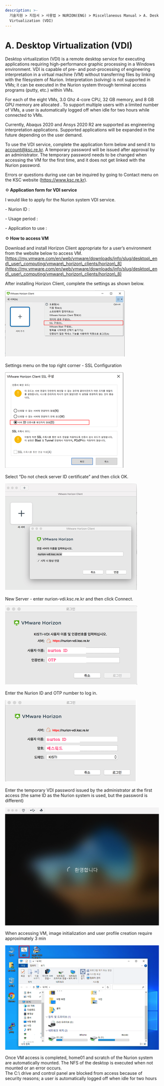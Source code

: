 ```yaml
---
description: >-
  기술지원 > 지침서 > 사용법 > NURION(ENG) > Miscellaneous Manual > A. Desktop
  Virtualization (VDI)
---
```


# A. Desktop Virtualization (VDI)

Desktop virtualization (VDI) is a remote desktop service for executing applications requiring high-performance graphic processing in a Windows environment. VDI is capable of pre- and post-processing of engineering interpretation in a virtual machine (VM) without transferring files by linking with the filesystem of Nurion. Interpretation (solving) is not supported in VMs; it can be executed in the Nurion system through terminal access programs (putty, etc.) within VMs.

For each of the eight VMs, 3.0 Ghz 4-core CPU, 32 GB memory, and 8 GB GPU memory are allocated . To support multiple users with a limited number of VMs, a user is automatically logged off when idle for two hours while connected to VMs.

Currently, Abaqus 2020 and Ansys 2020 R2 are supported as engineering interpretation applications. Supported applications will be expanded in the future depending on the user demand.

To use the VDI service, complete the application form below and send it to account@ksc.re.kr. A temporary password will be issued after approval by an administrator. The temporary password needs to be changed when accessing the VM for the first time, and it does not get linked with the Nurion password.

Errors or questions during use can be inquired by going to Contact menu on the KSC website (https://www.ksc.re.kr).

**ㅇ Application form for VDI service**

I would like to apply for the Nurion system VDI service.

\- Nurion ID :

\- Usage period :

\- Application to use :

**ㅇ How to access VM**

Download and install Horizon Client appropriate for a user’s environment from the website below to access VM.\
[https://my.vmware.com/en/web/vmware/downloads/info/slug/desktop\_end\_user\_computing/vmware\_horizon\_clients/horizon\_8](https://my.vmware.com/en/web/vmware/downloads/info/slug/desktop\_end\_user\_computing/vmware\_horizon\_clients/horizon\_8)

After installing Horizon Client, complete the settings as shown below.

![](<../../../../.gitbook/assets/After installing Horizon Client, complete the settings as shown below..png>)

Settings menu on the top right corner - SSL Configuration

![](<../../../../.gitbook/assets/Settings menu on the top right corner - SSL Configuration.png>)

Select “Do not check server ID certificate” and then click OK.

![](<../../../../.gitbook/assets/Select “Do not check server ID certificate” and then click OK..png>)

New Server - enter nurion-vdi.ksc.re.kr and then click Connect.

![](<../../../../.gitbook/assets/New Server - enter nurion-vdi.ksc.re.kr and then click Connect..png>)

Enter the Nurion ID and OTP number to log in.

![](<../../../../.gitbook/assets/Enter the Nurion ID and OTP number to log in..png>)

Enter the temporary VDI password issued by the administrator at the first access (the same ID as the Nurion system is used, but the password is different)

![](<../../../../.gitbook/assets/Enter the temporary VDI password issued by the administrator at the first access (the same ID as the Nurion system is used, but the password is different).png>)

When accessing VM, image initialization and user profile creation require approximately 3 min

![](<../../../../.gitbook/assets/When accessing VM, image initialization and user profile creation require approximately 3 min.png>)

Once VM access is completed, home01 and scratch of the Nurion system are automatically mounted. The NFS of the desktop is executed when not mounted or an error occurs.\
The C:\ drive and control panel are blocked from access because of security reasons; a user is automatically logged off when idle for two hours
